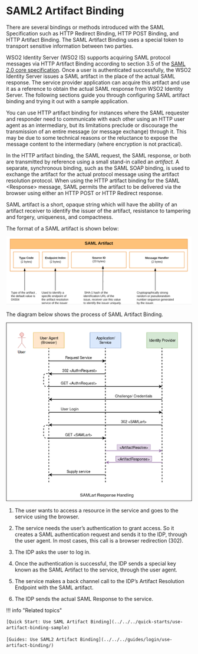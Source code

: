 # SAML2 Artifact Binding

There are several bindings or methods introduced with the SAML Specification such as HTTP Redirect Binding, HTTP POST Binding, and HTTP Artifact Binding. The SAML Artifact Binding uses a special token to transport sensitive information between two parties. 

WSO2 Identity Server (WSO2 IS) supports acquiring SAML protocol messages
via HTTP Artifact Binding according to section 3.5 of the [SAML 2.0 core
specification](http://www.oasis-open.org/committees/download.php/35711/sstc-saml-core-errata-2.0-wd-06-diff.pdf). Once a user is authenticated successfully, the WSO2 Identity Server issues a SAML artifact in the place of the actual SAML response. The
service provider application can acquire this artifact and use it as a
reference to obtain the actual SAML response from WSO2 Identity Server.
The following sections guide you through configuring SAML artifact
binding and trying it out with a sample application.

You can use HTTP artifact binding for instances where the SAML requester
and responder need to communicate with each other using an HTTP user
agent as an intermediary, but its limitations preclude or discourage
the transmission of an entire message (or message exchange) through it.
This may be due to some technical reasons or the reluctance to expose
the message content to the intermediary (where encryption is not
practical).

In the HTTP artifact binding, the SAML request, the SAML response, or
both are transmitted by reference using a small stand-in called an
*artifact.* A separate, synchronous binding, such as the SAML SOAP
binding, is used to exchange the artifact for the actual protocol
message using the artifact resolution protocol. When using the HTTP
artifact binding for the SAML \<Response\> message, SAML permits the
artifact to be delivered via the browser using either an HTTP POST or
HTTP Redirect response.

SAML artifact is a short, opaque string which will have the ability of
an artifact receiver to identify the issuer of the artifact, resistance
to tampering and forgery, uniqueness, and compactness.

The format of a SAML artifact is shown below:

![saml-artifact-format](../../../assets/img/concepts/saml-artifact-format.png)

The diagram below shows the process of SAML Artifact Binding.

![saml-artifact-binding](../../../assets/img/concepts/saml-artifact-binding.png) 

1.  The user wants to access a resource in the service and goes to the service using the browser. 

2.  The service needs the user’s authentication to grant access. So it creates a SAML authentication request and sends it to the IDP, through the user agent. In most cases, this call is a browser redirection (302).

3.  The IDP asks the user to log in.

4.  Once the authentication is successful, the IDP sends a special key known as the SAML Artifact to the service, through the user agent. 

5.  The service makes a back channel call to the IDP’s Artifact Resolution Endpoint with the SAML artifact.

6.  The IDP sends the actual SAML Response to the service.


!!! info "Related topics"

    [Quick Start: Use SAML Artifact Binding](../../../quick-starts/use-artifact-binding-sample)

    [Guides: Use SAML2 Artifact Binding](../../../guides/login/use-artifact-binding/)
